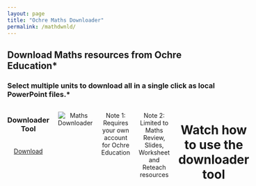 ```yaml
---
layout: page
title: "Ochre Maths Downloader"
permalink: /mathdwnld/
---
```


## Download Maths resources from Ochre Education*
### Select multiple units to download all in a single click as local PowerPoint files.* 

<div class="flex-columns" style="display: flex; gap: 20px; text-align: center;">
  <!-- Column 1 -->
  <div style="flex: 1;">
    <h3>Downloader Tool</h3>
        <br>
   <a href="{{ '/assets/files/Ochre Download Tool.zip' | relative_url }}" class="btn btn-primary" download>Download</a>
  </div>
<div>
<p align="center">
  <img src="{{ '/assets/img/mthsdwnld.png' | relative_url }}" alt="Maths Downloader" />
</p>
</div>

<p> Note 1: Requires your own account for Ochre Education</p>
<p> Note 2: Limited to Maths Review, Slides, Worksheet and Reteach resources</p>

# Watch how to use the downloader tool
